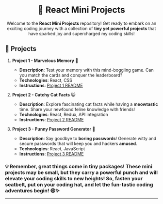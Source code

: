 
<h1 align="center">🌟 React Mini Projects</h1>

<p align="center">Welcome to the <strong>React Mini Projects </strong>repository! Get ready to embark on an exciting coding journey with a collection of <strong>tiny yet powerful projects</strong> that have sparked joy and supercharged my coding skills!</p>


## 🚀 Projects

1. **Project 1 - Marvelous Memory** 🧠
   - **Description**: Test your memory with this mind-boggling game. Can you match the cards and conquer the leaderboard?
   - **Technologies**: React, CSS
   - **Instructions**: [Project 1 README](project1/README.md)

2. **Project 2 - Catchy Cat Facts** 😺
   - **Description**: Explore fascinating cat facts while having a <strong>meowtastic</strong> time. Share your newfound feline knowledge with friends!
   - **Technologies**: React, Redux, API integration
   - **Instructions**: [Project 2 README](project2/README.md)

3. **Project 3 - Punny Password Generator** 🔐
   - **Description**: Say goodbye to <strong>boring passwords</strong>! Generate witty and secure passwords that will keep you and hackers <strong>amused</strong>.
   - **Technologies**: React, JavaScript
   - **Instructions**: [Project 3 README](project3/README.md)

### 💡 Remember, great things come in <strong>tiny packages</strong>! These mini projects may be small, but they carry a <strong>powerful punch</strong> and will elevate your coding skills to new heights! So, fasten your seatbelt, put on your coding hat, and let the <strong>fun-tastic coding adventures</strong> begin! 😄✨

---

